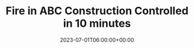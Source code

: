 ---
title: "Fire in ABC Construction Controlled in 10 minutes"
description: "Lorem ipsum dolor sit amet consectetur. Dui consectetur tristique dui nam purus sollicitudin ac enim."
slug: "fire-in-abc-construction-controlled-in-10-minutes-2023"
date: 2023-07-01T06:00:00+00:00
years: ["mission-2023"]
number: "12345"
draft: false
---